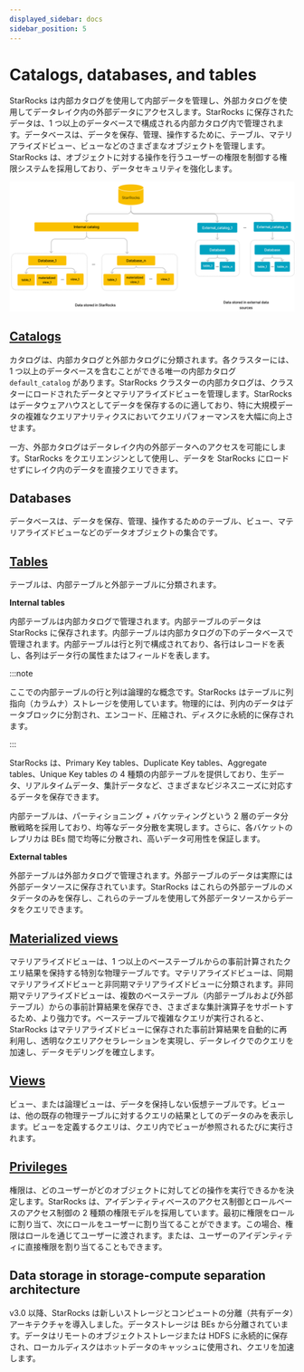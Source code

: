 ```yaml
---
displayed_sidebar: docs
sidebar_position: 5
---
```


# Catalogs, databases, and tables

StarRocks は内部カタログを使用して内部データを管理し、外部カタログを使用してデータレイク内の外部データにアクセスします。StarRocks に保存されたデータは、1 つ以上のデータベースで構成される内部カタログ内で管理されます。データベースは、データを保存、管理、操作するために、テーブル、マテリアライズドビュー、ビューなどのさまざまなオブジェクトを管理します。StarRocks は、オブジェクトに対する操作を行うユーザーの権限を制御する権限システムを採用しており、データセキュリティを強化します。

![img](../_assets/table_design/Catalog_db_tbl.png)

## [Catalogs](../data_source/catalog/catalog_overview.md)

カタログは、内部カタログと外部カタログに分類されます。各クラスターには、1 つ以上のデータベースを含むことができる唯一の内部カタログ `default_catalog` があります。StarRocks クラスターの内部カタログは、クラスターにロードされたデータとマテリアライズドビューを管理します。StarRocks はデータウェアハウスとしてデータを保存するのに適しており、特に大規模データの複雑なクエリアナリティクスにおいてクエリパフォーマンスを大幅に向上させます。

一方、外部カタログはデータレイク内の外部データへのアクセスを可能にします。StarRocks をクエリエンジンとして使用し、データを StarRocks にロードせずにレイク内のデータを直接クエリできます。

## Databases

データベースは、データを保存、管理、操作するためのテーブル、ビュー、マテリアライズドビューなどのデータオブジェクトの集合です。

## [Tables](./table_types/table_types.md)

テーブルは、内部テーブルと外部テーブルに分類されます。

**Internal tables**

内部テーブルは内部カタログで管理されます。内部テーブルのデータは StarRocks に保存されます。内部テーブルは内部カタログの下のデータベースで管理されます。内部テーブルは行と列で構成されており、各行はレコードを表し、各列はデータ行の属性またはフィールドを表します。

:::note

ここでの内部テーブルの行と列は論理的な概念です。StarRocks はテーブルに列指向（カラムナ）ストレージを使用しています。物理的には、列内のデータはデータブロックに分割され、エンコード、圧縮され、ディスクに永続的に保存されます。

:::

StarRocks は、Primary Key tables、Duplicate Key tables、Aggregate tables、Unique Key tables の 4 種類の内部テーブルを提供しており、生データ、リアルタイムデータ、集計データなど、さまざまなビジネスニーズに対応するデータを保存できます。

内部テーブルは、パーティショニング + バケッティングという 2 層のデータ分散戦略を採用しており、均等なデータ分散を実現します。さらに、各バケットのレプリカは BEs 間で均等に分散され、高いデータ可用性を保証します。

**External tables**

外部テーブルは外部カタログで管理されます。外部テーブルのデータは実際には外部データソースに保存されています。StarRocks はこれらの外部テーブルのメタデータのみを保存し、これらのテーブルを使用して外部データソースからデータをクエリできます。

## [Materialized views](../using_starrocks/async_mv/Materialized_view.md)

マテリアライズドビューは、1 つ以上のベーステーブルからの事前計算されたクエリ結果を保持する特別な物理テーブルです。マテリアライズドビューは、同期マテリアライズドビューと非同期マテリアライズドビューに分類されます。非同期マテリアライズドビューは、複数のベーステーブル（内部テーブルおよび外部テーブル）からの事前計算結果を保存でき、さまざまな集計演算子をサポートするため、より強力です。ベーステーブルで複雑なクエリが実行されると、StarRocks はマテリアライズドビューに保存された事前計算結果を自動的に再利用し、透明なクエリアクセラレーションを実現し、データレイクでのクエリを加速し、データモデリングを確立します。

## [Views](../sql-reference/sql-statements/View/CREATE_VIEW.md)

ビュー、または論理ビューは、データを保持しない仮想テーブルです。ビューは、他の既存の物理テーブルに対するクエリの結果としてのデータのみを表示します。ビューを定義するクエリは、クエリ内でビューが参照されるたびに実行されます。

## [Privileges](../administration/user_privs/privilege_overview.md)

権限は、どのユーザーがどのオブジェクトに対してどの操作を実行できるかを決定します。StarRocks は、アイデンティティベースのアクセス制御とロールベースのアクセス制御の 2 種類の権限モデルを採用しています。最初に権限をロールに割り当て、次にロールをユーザーに割り当てることができます。この場合、権限はロールを通じてユーザーに渡されます。または、ユーザーのアイデンティティに直接権限を割り当てることもできます。

## Data storage in storage-compute separation architecture

v3.0 以降、StarRocks は新しいストレージとコンピュートの分離（共有データ）アーキテクチャを導入しました。データストレージは BEs から分離されています。データはリモートのオブジェクトストレージまたは HDFS に永続的に保存され、ローカルディスクはホットデータのキャッシュに使用され、クエリを加速します。